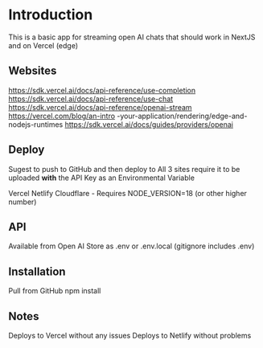 # Introduction
This is a basic app for streaming open AI chats that should work in NextJS and on Vercel (edge)

## Websites
https://sdk.vercel.ai/docs/api-reference/use-completion
https://sdk.vercel.ai/docs/api-reference/use-chat
https://sdk.vercel.ai/docs/api-reference/openai-stream
https://vercel.com/blog/an-intro                                                                                                                   -your-application/rendering/edge-and-nodejs-runtimes
https://sdk.vercel.ai/docs/guides/providers/openai


## Deploy
Sugest to push to GitHub and then deploy to 
All 3 sites require it to be uploaded **with** the API Key as an Environmental Variable

Vercel
Netlify
Cloudflare - Requires NODE_VERSION=18 (or other higher number)

## API
Available from Open AI
Store as .env or .env.local (gitignore includes .env)

## Installation
Pull from GitHub
npm install

## Notes
Deploys to Vercel without any issues
Deploys to Netlify without problems